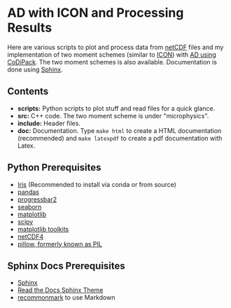 AD with ICON and Processing Results
===================================

Here are various scripts to plot and process data from [netCDF](https://www.unidata.ucar.edu/software/netcdf/) files and my implementation of two moment schemes (similar to [ICON](https://www.dwd.de/EN/research/weatherforecasting/num_modelling/01_num_weather_prediction_modells/icon_description.html)) with [AD using CoDiPack](https://github.com/scicompkl/codipack).
The two moment schemes is also available. Documentation is done using [Sphinx](http://www.sphinx-doc.org/en/master/).

Contents
---------

- **scripts:** Python scripts to plot stuff and read files for a quick glance.
- **src:** C++ code. The two moment scheme is under "microphysics".
- **include:** Header files.
- **doc:** Documentation. Type `make html` to create a HTML documentation (recommended) and `make latexpdf` to create a pdf documentation with Latex.


Python Prerequisites
---------------------

- [Iris](https://github.com/SciTools/iris) (Recommended to install via conda or from source)
- [pandas](https://pandas.pydata.org/)
- [progressbar2](https://pypi.org/project/progressbar2/)
- [seaborn](https://seaborn.pydata.org/)
- [matplotlib](https://matplotlib.org/)
- [scipy](https://www.scipy.org/)
- [matplotlib toolkits](https://matplotlib.org/1.4.3/mpl_toolkits/index.html)
- [netCDF4](https://unidata.github.io/netcdf4-python/netCDF4/index.html)
- [pillow, formerly known as PIL](https://pillow.readthedocs.io/en/stable/)

Sphinx Docs Prerequisites
-------------------------
- [Sphinx](http://www.sphinx-doc.org/en/master/)
- [Read the Docs Sphinx Theme](https://sphinx-rtd-theme.readthedocs.io/en/stable/)
- [recommonmark](https://www.sphinx-doc.org/en/master/usage/markdown.html) to use Markdown
